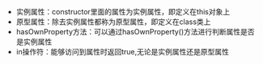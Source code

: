 - 实例属性：constructor里面的属性为实例属性，即定义在this对象上
- 原型属性：除去实例属性都称为原型属性，即定义在class类上
- hasOwnProperty方法：可以通过hasOwnProperty()方法进行判断属性是否是实例属性
- in操作符：能够访问到属性时返回true,无论是实例属性还是原型属性